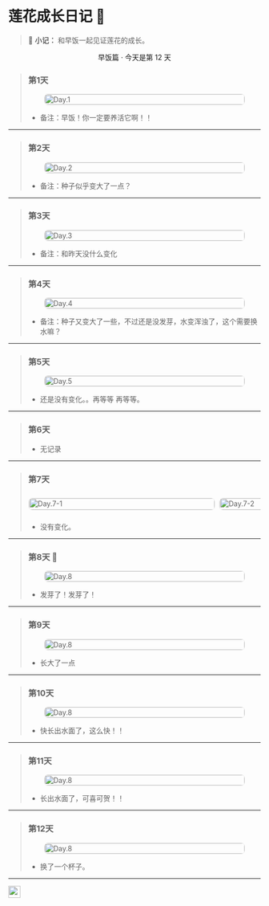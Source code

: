 # 莲花成长日记 🌸

> :memo: **小记：** 和早饭一起见证莲花的成长。
  
<center>早饭篇 · 今天是第 12 天</center>

> ### 第1天  
> <div style="display: flex; justify-content: center;">
>   <img src="https://moitr.cn-sy1.rains3.com/Lotus-Diary/d1.jpg" style="border-radius: 8px; max-width: 400px; width: 100%; height: auto; border: 1px solid #eee;" alt="Day.1" title="Day.1">
> </div>
> <ul><li>备注：早饭！你一定要养活它啊！！</li></ul>
---  
> ### 第2天  
> <div style="display: flex; justify-content: center;">
>   <img src="https://moitr.cn-sy1.rains3.com/Lotus-Diary/d2.jpg" style="border-radius: 8px; max-width: 400px; width: 100%; height: auto; border: 1px solid #eee;" alt="Day.2" title="Day.2">
> </div>
> <ul><li>备注：种子似乎变大了一点？</li></ul>
---  
> ### 第3天  
> <div style="display: flex; justify-content: center;">
>   <img src="https://moitr.cn-sy1.rains3.com/Lotus-Diary/d3.jpg" style="border-radius: 8px; max-width: 400px; width: 100%; height: auto; border: 1px solid #eee;" alt="Day.3" title="Day.3">
> </div>
> <ul><li>备注：和昨天没什么变化</li></ul>
---
> ### 第4天  
> <div style="display: flex; justify-content: center;">
>   <img src="https://moitr.cn-sy1.rains3.com/Lotus-Diary/d4.jpg" style="border-radius: 8px; max-width: 400px; width: 100%; height: auto; border: 1px solid #eee;" alt="Day.4" title="Day.4">
> </div>
> <ul><li>备注：种子又变大了一些，不过还是没发芽，水变浑浊了，这个需要换水嘛？</li></ul>
---
> ### 第5天  
> <div style="display: flex; justify-content: center;">
>   <img src="https://moitr.cn-sy1.rains3.com/Lotus-Diary/d5.jpg" style="border-radius: 8px; max-width: 400px; width: 100%; height: auto; border: 1px solid #eee;" alt="Day.5" title="Day.5">
> </div>
> <ul><li>还是没有变化。。再等等 再等等。</li></ul>
---
> ### 第6天  
> <ul><li>无记录</li></ul>
---
> ### 第7天  
> <div style="width: 100%; overflow-x: auto; scroll-snap-type: x mandatory; display: flex; gap: 10px; padding: 10px 0; -webkit-overflow-scrolling: touch;">
>   <div style="scroll-snap-align: start; flex: 0 0 auto; width: 80%; max-width: 400px;">
>     <img src="https://moitr.cn-sy1.rains3.com/Lotus-Diary/d7-0.jpg" style="border-radius: 8px; width: 100%; height: auto; border: 1px solid #eee;" alt="Day.7-1">
>   </div>
>   <div style="scroll-snap-align: start; flex: 0 0 auto; width: 80%; max-width: 400px;">
>     <img src="https://moitr.cn-sy1.rains3.com/Lotus-Diary/d7-1.jpg" style="border-radius: 8px; width: 100%; height: auto; border: 1px solid #eee;" alt="Day.7-2">
>   </div>
> </div>
> <ul><li>没有变化。</li></ul>
---
> ### 第8天 🌱
> <div style="display: flex; justify-content: center;">
>   <img src="https://moitr.cn-sy1.rains3.com/Lotus-Diary/d8.jpg" style="border-radius: 8px; max-width: 400px; width: 100%; height: auto; border: 1px solid #eee;" alt="Day.8" title="Day.8">
> </div>
> <ul><li>发芽了！发芽了！</li></ul>
---
> ### 第9天
> <div style="display: flex; justify-content: center;">
>   <img src="https://moitr.cn-sy1.rains3.com/Lotus-Diary/d9.jpg" style="border-radius: 8px; max-width: 400px; width: 100%; height: auto; border: 1px solid #eee;" alt="Day.8" title="Day.9">
> </div>
> <ul><li>长大了一点</li></ul>
---
> ### 第10天
> <div style="display: flex; justify-content: center;">
>   <img src="https://moitr.cn-sy1.rains3.com/Lotus-Diary/d10.jpg" style="border-radius: 8px; max-width: 400px; width: 100%; height: auto; border: 1px solid #eee;" alt="Day.8" title="Day.9">
> </div>
> <ul><li>快长出水面了，这么快！！</li></ul>
---
> ### 第11天
> <div style="display: flex; justify-content: center;">
>   <img src="https://moitr.cn-sy1.rains3.com/Lotus-Diary/d11.jpg" style="border-radius: 8px; max-width: 400px; width: 100%; height: auto; border: 1px solid #eee;" alt="Day.8" title="Day.9">
> </div>
> <ul><li>长出水面了，可喜可贺！！</li></ul>
---
> ### 第12天
> <div style="display: flex; justify-content: center;">
>   <img src="https://moitr.cn-sy1.rains3.com/Lotus-Diary/d12.jpg" style="border-radius: 8px; max-width: 400px; width: 100%; height: auto; border: 1px solid #eee;" alt="Day.8" title="Day.9">
> </div>
> <ul><li>换了一个杯子。</li></ul>
---
<a href="https://lotus.moitr.ren" target="_blank">
    <img src="https://ipv6test.wcode.net/badges/ipv6.svg?host=lotus.moitr.ren" alt="" style="max-width: 100%; height: 24px;"/>
</a>

